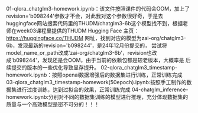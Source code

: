 01-qlora_chatglm3-homework.ipynb：该文件按照课件的代码会OOM，加上了revision='b098244'参数才不会，对此我对这个参数很好奇，于是去
huggingface网站搜索代码里的THUDM/chatglm3-6b这个模型找不到，根据老师在week03课程里提供的THUDM Hugging Face 
主页：https://huggingface.co/THUDM 网址，找到对应的模型为zai-org/chatglm3-6b，发现最新的revision='b098244'，是24年12月份提交的，
尝试将model_name_or_path改成'zai-org/chatglm3-6b'，revision也改成'b098244'，发现还是会OOM，由于当前的依赖包都是较老版本，大概率是
后续提交的版本的一些优化导致显存提升。
02-qlora_chatglm3_timestamp-homework.ipynb：按照openai数据增强后的数据集进行训练，正常训练完成
03-qlora_chatglm3_timestamp-homework(50epoch).ipynb:按照手工制作的数据集进行过度训练，达到过拟合的效果，正常训练完成
04-chatglm_inference-homework.ipynb:分别对不同的数据集训练的模型进行推理，充分体现数据集的质量与一个高效模型是密不可分的！！！

